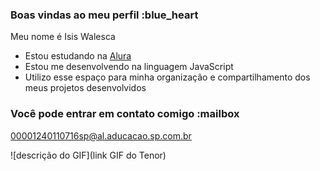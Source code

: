  ### Boas vindas ao meu perfil :blue_heart

Meu nome é Isis Walesca 

- Estou estudando na [Alura](https://www.alura.com.br)
- Estou me desenvolvendo na linguagem JavaScript
- Utilizo esse espaço para minha organização e compartilhamento dos meus projetos desenvolvidos

### Você pode entrar em contato comigo :mailbox

00001240110716sp@al.aducacao.sp.com.br


![descrição do GIF](link GIF do Tenor)
